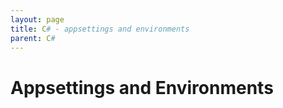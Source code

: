 ```yaml
---
layout: page
title: C# - appsettings and environments
parent: C#
---
```


# Appsettings and Environments


